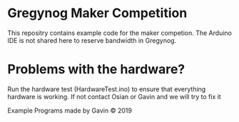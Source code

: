 # Gregynog Maker Competition
 This repositry contains example code for the maker competion. The Arduino IDE is not shared here to reserve bandwidth in Gregynog.

# Problems with the hardware?

Run the hardware test (HardwareTest.ino) to ensure that everything hardware is working. If not contact Osian or Gavin and we will try to fix it


Example Programs made by Gavin © 2019

